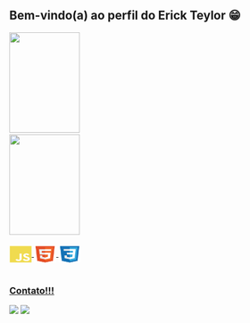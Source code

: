 ## Bem-vindo(a) ao perfil do Erick Teylor 😁

 <div>
   <a href="https://github.com/ErickTeylor">
   <img height="180em" width="50%"src="https://github-readme-stats.vercel.app/api?username=ErickTeylor&show_icons=true&theme=tokyonight&include_all_commits=true&count_private=true"/>
   <img height="180em" width="50%"src="https://github-readme-stats.vercel.app/api/top-langs/?username=ErickTeylor&layout=compact&langs_count=6&theme=tokyonight"/>

</div>
<div style="display: inline_block"><br>
  <img align="center" alt="Js" height="30" width="40" src="https://raw.githubusercontent.com/devicons/devicon/master/icons/javascript/javascript-plain.svg">
  <img align="center" alt="HTML" height="30" width="40" src="https://raw.githubusercontent.com/devicons/devicon/master/icons/html5/html5-original.svg">
  <img align="center" alt="CSS" height="30" width="40" src="https://raw.githubusercontent.com/devicons/devicon/master/icons/css3/css3-original.svg">
</div>
 
 <br>
 
  ### Contato!!!
 
<div> 
  <a href = "mailto:erickteylor2601@gmail.com"><img src="https://img.shields.io/badge/-Gmail-%23333?style=for-the-badge&logo=gmail&logoColor=white" target="_blank"></a>
  <a href="https://www.linkedin.com/in/erickteylor" target="_blank"><img src="https://img.shields.io/badge/-LinkedIn-%230077B5?style=for-the-badge&logo=linkedin&logoColor=white" target="_blank"></a> 
 

</div>
